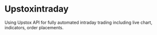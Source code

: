 # Upstoxintraday
Using Upstox API for fully automated intraday trading including live chart, indicators, order placements.
